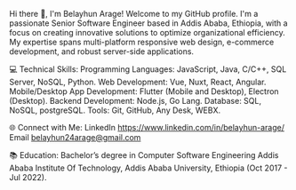 Hi there 👋, I'm Belayhun Arage!
Welcome to my GitHub profile. I'm a passionate Senior Software Engineer based in Addis Ababa, Ethiopia, with a focus on creating innovative solutions to optimize organizational efficiency. My expertise spans multi-platform responsive web design, e-commerce development, and robust server-side applications.

💻 Technical Skills:
Programming Languages: JavaScript, Java, C/C++, SQL Server, NoSQL, Python.
Web Development: Vue, Nuxt, React, Angular.
Mobile/Desktop App Development: Flutter (Mobile and Desktop), Electron (Desktop).
Backend Development: Node.js, Go Lang.
Database: SQL, NoSQL, postgreSQL.
Tools: Git, GitHub, Any Desk, WEBX.

🌐 Connect with Me:
LinkedIn https://www.linkedin.com/in/belayhun-arage/
Email belayhun24arage@gmail.com

📚 Education:
Bachelor’s degree in Computer Software Engineering
Addis Ababa Institute Of Technology, Addis Ababa University, Ethiopia (Oct 2017 - Jul 2022).
